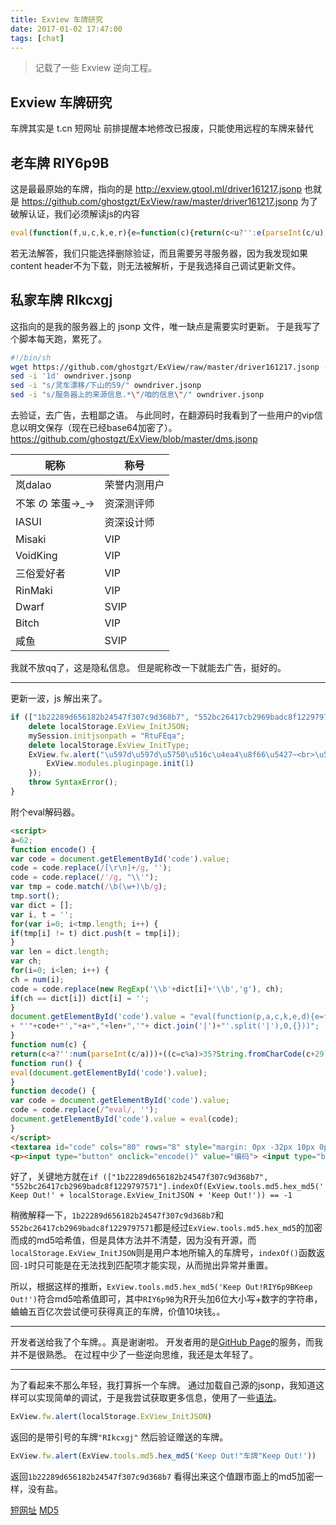 ```yaml
---
title: Exview 车牌研究
date: 2017-01-02 17:47:00
tags: [chat]
---
```

> 记载了一些 Exview 逆向工程。

## Exview 车牌研究
车牌其实是 t.cn 短网址
前排提醒本地修改已报废，只能使用远程的车牌来替代

## 老车牌 RIY6p9B
这是最最原始的车牌，指向的是
http://exview.gtool.ml/driver161217.jsonp
也就是
https://github.com/ghostgzt/ExView/raw/master/driver161217.jsonp
为了破解认证，我们必须解读js的内容
```js
eval(function(f,u,c,k,e,r){e=function(c){return(c<u?'':e(parseInt(c/u)))+((c=c%u)>35?String.fromCharCode(c+29):c.toString(36))};if(!''.replace(/^/,String)){while(c--)r[e(c)]=k[c]||e(c);k=[function(e){return r[e]}];e=function(){return'\\w+'};c=1};while(c--)if(k[c])f=f.replace(new RegExp('\\b'+e(c)+'\\b','g'),k[c]);return f}('v(["s","m"].u(2.b.c.f(\'6 9!\'+0.4+\'6 9!\'))==-1&&!d.e){7 0.4;g.h="i";7 0.j;2.k.l("\\8\\8\\n\\o\\p\\q\\r~<5>\\t\\3\\a\\w\\x\\y\\z\\A\\B+\\3\\a\\C\\D\\E\\F\\G\\H<5>\\3\\I+\\J\\K\\L\\M",N.O,P(){2.Q.R.S(1)});T U();}',57,57,'localStorage||ExView|u6350|ExView_InitJSON|br|Keep|delete|u597d|Out|u8d60|tools|md5|window|debug|hex_md5|mySession|initjsonpath|RtuFEqa|ExView_InitType|fw|alert|552bc26417cb2969badc8f1229797571|u5750|u516c|u4ea4|u8f66|u5427|1b22289d656182b24547f307c9d368b7|u5df2|indexOf|if|u7684|u8001|u53f8|u673a|uff0c|u51ed10|u51ed|u636e|u627e|u4f5c|u8005|uff01|u8d6050|u53bb|u5e7f|u544a|u9001VIP|sessionStorage|modaltitleextra|function|modules|pluginpage|init|throw|SyntaxError'.split('|'),0,{}))
```
若无法解答，我们只能选择删除验证，而且需要另寻服务器，因为我发现如果content header不为下载，则无法被解析，于是我选择自己调试更新文件。

## 私家车牌 RIkcxgj
这指向的是我的服务器上的 jsonp 文件，唯一缺点是需要实时更新。
于是我写了个脚本每天跑，累死了。
```bash
#!/bin/sh
wget https://github.com/ghostgzt/ExView/raw/master/driver161217.jsonp -O owndriver.jsonp
sed -i '1d' owndriver.jsonp
sed -i "s/灵车漂移/下山的59/" owndriver.jsonp
sed -i "s/服务器上的来源信息.*\"/咱的信息\"/" owndriver.jsonp
```
去验证，去广告，去粗鄙之语。
与此同时，在翻源码时我看到了一些用户的vip信息以明文保存（现在已经base64加密了）。
https://github.com/ghostgzt/ExView/blob/master/dms.jsonp

昵称 | 称号 
-------- | -------- 
岚dalao | 荣誉内测用户
不笨 の 笨蛋→_→ | 资深测评师
IASUI | 资深设计师
Misaki | VIP
VoidKing | VIP
三俗爱好者 | VIP
RinMaki | VIP
Dwarf | SVIP
Bitch | VIP
咸鱼 | SVIP

我就不放qq了，这是隐私信息。
但是昵称改一下就能去广告，挺好的。

----------

更新一波，js 解出来了。
```js
if (["1b22289d656182b24547f307c9d368b7", "552bc26417cb2969badc8f1229797571"].indexOf(ExView.tools.md5.hex_md5('Keep Out!' + localStorage.ExView_InitJSON + 'Keep Out!')) == -1 && !window.debug) {
    delete localStorage.ExView_InitJSON;
    mySession.initjsonpath = "RtuFEqa";
    delete localStorage.ExView_InitType;
    ExView.fw.alert("\u597d\u597d\u5750\u516c\u4ea4\u8f66\u5427~<br>\u5df2\u6350\u8d60\u7684\u8001\u53f8\u673a\uff0c\u51ed10+\u6350\u8d60\u51ed\u636e\u627e\u4f5c\u8005\uff01<br>\u6350\u8d6050+\u53bb\u5e7f\u544a\u9001VIP", sessionStorage.modaltitleextra, function() {
        ExView.modules.pluginpage.init(1)
    });
    throw SyntaxError();
}
```

附个eval解码器。
```html
<script>
a=62;
function encode() {
var code = document.getElementById('code').value;
code = code.replace(/[\r\n]+/g, '');
code = code.replace(/'/g, "\\'");
var tmp = code.match(/\b(\w+)\b/g);
tmp.sort();
var dict = [];
var i, t = '';
for(var i=0; i<tmp.length; i++) {
if(tmp[i] != t) dict.push(t = tmp[i]);
}
var len = dict.length;
var ch;
for(i=0; i<len; i++) {
ch = num(i);
code = code.replace(new RegExp('\\b'+dict[i]+'\\b','g'), ch);
if(ch == dict[i]) dict[i] = '';
}
document.getElementById('code').value = "eval(function(p,a,c,k,e,d){e=function(c){return(c<a?'':e(parseInt(c/a)))+((c=c%a)>35?String.fromCharCode(c+29):c.toString(36))};if(!''.replace(/^/,String)){while(c--)d[e(c)]=k[c]||e(c);k=[function(e){return d[e]}];e=function(){return'\\\\w+'};c=1};while(c--)if(k[c])p=p.replace(new RegExp('\\\\b'+e(c)+'\\\\b','g'),k[c]);return p}("
+ "'"+code+"',"+a+","+len+",'"+ dict.join('|')+"'.split('|'),0,{}))";
}
function num(c) {
return(c<a?'':num(parseInt(c/a)))+((c=c%a)>35?String.fromCharCode(c+29):c.toString(36)); }
function run() {
eval(document.getElementById('code').value);
}
function decode() {
var code = document.getElementById('code').value;
code = code.replace(/^eval/, '');
document.getElementById('code').value = eval(code);
}
</script>
<textarea id="code" cols="80" rows="8" style="margin: 0px -32px 10px 0px; height: 184px; width: 600px;"></textarea>
<p><input type="button" onclick="encode()" value="编码"> <input type="button" onclick="run()" value="执行"> <input type="button" onclick="decode()" value="解码"></p>
```

好了，关键地方就在`if (["1b22289d656182b24547f307c9d368b7", "552bc26417cb2969badc8f1229797571"].indexOf(ExView.tools.md5.hex_md5('Keep Out!' + localStorage.ExView_InitJSON + 'Keep Out!')) == -1`

稍微解释一下，`1b22289d656182b24547f307c9d368b7`和`552bc26417cb2969badc8f1229797571`都是经过`ExView.tools.md5.hex_md5`的加密而成的md5哈希值，但是具体方法并不清楚，因为没有开源，而`localStorage.ExView_InitJSON`则是用户本地所输入的车牌号，`indexOf()`函数返回`-1`时只可能是在无法找到匹配项才能实现，从而抛出异常并重置。

所以，根据这样的推断，`ExView.tools.md5.hex_md5('Keep Out!RIY6p9BKeep Out!')`符合md5哈希值即可，其中`RIY6p9B`为R开头加6位大小写+数字的字符串，蛐蛐五百亿次尝试便可获得真正的车牌，价值10块钱。。

----------

开发者送给我了个车牌。。真是谢谢啦。
开发者用的是[GitHub Page](https://ghostgzt.github.io/ExView/driver161217.jsonp)的服务，而我并不是很熟悉。
在过程中少了一些逆向思维，我还是太年轻了。

----------

为了看起来不那么年轻，我打算拆一个车牌。
通过加载自己源的jsonp，我知道这样可以实现简单的调试，于是我尝试获取更多信息，使用了一些[语法](https://github.com/ghostgzt/ExView/blob/master/src/README.md)。
```js
ExView.fw.alert(localStorage.ExView_InitJSON)
```
返回的是带引号的车牌`"RIkcxgj"`
然后验证赠送的车牌。
```js
ExView.fw.alert(ExView.tools.md5.hex_md5('Keep Out!"车牌"Keep Out!'))
```
返回`1b22289d656182b24547f307c9d368b7`
看得出来这个值跟市面上的md5加密一样，没有盐。

[短网址](http://360app.ft12.com/index.html)
[MD5](http://www.cmd5.com/hash.aspx)
